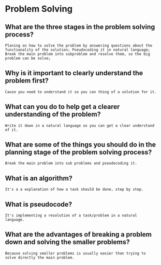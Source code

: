 # Problem Solving 

## What are the three stages in the problem solving process?
    Planing on how to solve the problem by answering questions about the functionality of the solution; Pseudocoding it in natural language; Break the main problem into subproblem and resolve them, so the big problem can be solve; 
## Why is it important to clearly understand the problem first?
    Cause you need to understand it so you can thing of a solution for it.
## What can you do to help get a clearer understanding of the problem?
    Write it down in a natural language so you can get a clear understand of it.
## What are some of the things you should do in the planning stage of the problem solving process?
    Break the main problem into sub problems and pseudocoding it.
## What is an algorithm?
    It's a a explanation of how a task should be done, step by step.
## What is pseudocode?
    It's implementing a resolution of a task/problem in a natural language.
## What are the advantages of breaking a problem down and solving the smaller problems?
    Because solving smaller problems is usually easier than trying to solve directly the main problem.
